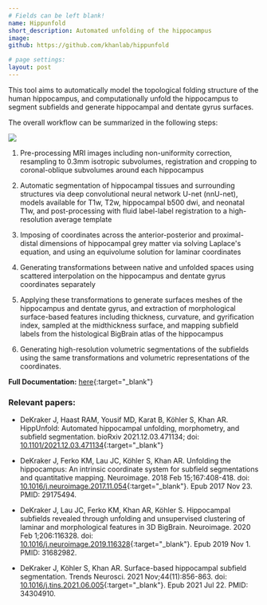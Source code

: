 ```yaml
---
# Fields can be left blank! 
name: Hippunfold
short_description: Automated unfolding of the hippocampus
image: 
github: https://github.com/khanlab/hippunfold

# page settings:
layout: post
---
```


This tool aims to automatically model the topological folding structure of the human hippocampus, and computationally unfold the hippocampus to segment subfields and generate hippocampal and dentate gyrus surfaces.

The overall workflow can be summarized in the following steps:

![](https://raw.githubusercontent.com/khanlab/hippunfold/master/docs/images/hippunfold_overview.jpg)

1. Pre-processing MRI images including non-uniformity correction, resampling to 0.3mm isotropic subvolumes, registration and cropping to coronal-oblique subvolumes around each hippocampus

1. Automatic segmentation of hippocampal tissues and surrounding structures via deep convolutional neural network U-net (nnU-net), models available for T1w, T2w, hippocampal b500 dwi, and neonatal T1w, and post-processing with fluid label-label registration to a high-resolution average template

1. Imposing of coordinates across the anterior-posterior and proximal-distal dimensions of hippocampal grey matter via solving Laplace's equation, and using an equivolume solution for laminar coordinates

1. Generating transformations between native and unfolded spaces using scattered interpolation on the hippocampus and dentate gyrus coordinates separately

1. Applying these transformations to generate surfaces meshes of the hippocampus and dentate gyrus, and extraction of morphological surface-based features including thickness, curvature, and gyrification index, sampled at the midthickness surface, and mapping subfield labels from the histological BigBrain atlas of the hippocampus

1. Generating high-resolution volumetric segmentations of the subfields using the same transformations and volumetric representations of the coordinates.

**Full Documentation:** [here](https://hippunfold.readthedocs.io/en/latest/?badge=latest){:target="_blank"}

### Relevant papers:

* DeKraker J, Haast RAM, Yousif MD, Karat B, Köhler S, Khan AR. HippUnfold: Automated hippocampal unfolding, morphometry, and subfield segmentation. bioRxiv 2021.12.03.471134; doi: [10.1101/2021.12.03.471134](https://doi.org/10.1101/2021.12.03.471134){:target="_blank"}

* DeKraker J, Ferko KM, Lau JC, Köhler S, Khan AR. Unfolding the hippocampus: An intrinsic coordinate system for subfield segmentations and quantitative mapping. Neuroimage. 2018 Feb 15;167:408-418. doi: [10.1016/j.neuroimage.2017.11.054](https://doi.org/10.1016/j.neuroimage.2017.11.054){:target="_blank"}. Epub 2017 Nov 23. PMID: 29175494.

* DeKraker J, Lau JC, Ferko KM, Khan AR, Köhler S. Hippocampal subfields revealed through unfolding and unsupervised clustering of laminar and morphological features in 3D BigBrain. Neuroimage. 2020 Feb 1;206:116328. doi: [10.1016/j.neuroimage.2019.116328](https://doi.org/10.1016/j.neuroimage.2019.116328){:target="_blank"}. Epub 2019 Nov 1. PMID: 31682982.

* DeKraker J, Köhler S, Khan AR. Surface-based hippocampal subfield segmentation. Trends Neurosci. 2021 Nov;44(11):856-863. doi: [10.1016/j.tins.2021.06.005](10.1016/j.tins.2021.06.005){:target="_blank"}. Epub 2021 Jul 22. PMID: 34304910.
